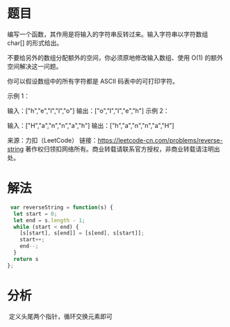
# 题目

编写一个函数，其作用是将输入的字符串反转过来。输入字符串以字符数组 char[] 的形式给出。

不要给另外的数组分配额外的空间，你必须原地修改输入数组、使用 O(1) 的额外空间解决这一问题。

你可以假设数组中的所有字符都是 ASCII 码表中的可打印字符。

 

示例 1：

输入：["h","e","l","l","o"]
输出：["o","l","l","e","h"]
示例 2：

输入：["H","a","n","n","a","h"]
输出：["h","a","n","n","a","H"]

来源：力扣（LeetCode）
链接：https://leetcode-cn.com/problems/reverse-string
著作权归领扣网络所有。商业转载请联系官方授权，非商业转载请注明出处。

# 解法

```javascript
 var reverseString = function(s) {
  let start = 0;
  let end = s.length - 1;
  while (start < end) {
    [s[start], s[end]] = [s[end], s[start]];
    start++;
    end--;
  }
  return s
}; 
```

# 分析

​      定义头尾两个指针，循环交换元素即可

